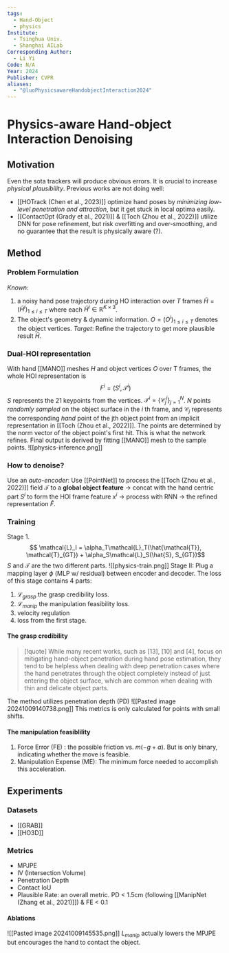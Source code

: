```yaml
---
tags:
  - Hand-Object
  - physics
Institute:
  - Tsinghua Univ.
  - Shanghai AILab
Corresponding Author:
  - Li Yi
Code: N/A
Year: 2024
Publisher: CVPR
aliases:
  - "@luoPhysicsawareHandobjectInteraction2024"
---
```

# Physics-aware Hand-object Interaction Denoising
## Motivation
Even the sota trackers will produce obvious errors. It is crucial to increase *physical plausibility*.
Previous works are not doing well:
* [[HOTrack (Chen et al., 2023)]] optimize hand poses by *minimizing low-level penetration and attraction*, but it get stuck in local optima easily.
* [[ContactOpt (Grady et al., 2021)]] & [[Toch (Zhou et al., 2022)]] utilize DNN for pose refinement, but risk overfitting and over-smoothing, and no guarantee that the result is physically aware (?).

## Method
### Problem Formulation
*Known*: 
1. a noisy hand pose trajectory during HO interaction over $T$ frames $\tilde{H} = (\tilde{H}^i)_{1\leq i \leq T}$ where each $\tilde{H}^i\in\mathbb{R}^{K\times 3}$.
2. The object's geometry & dynamic information. $O = (O^i)_{1\leq i\leq T}$ denotes the object vertices.
*Target*: Refine the trajectory to get more plausible result $\hat{H}$.
### Dual-HOI representation
With hand [[MANO]] meshes $H$ and object vertices  $O$ over T frames, the whole HOI representation is $$ F^i = (S^i, \mathcal{T}^i)$$
$S$ represents the 21 keypoints from the vertices. $\mathcal{T}^i=\{\mathcal{C}_j^i\}_{j=1}^N$. $N$ points *randomly sampled* on the object surface in the $i$ th frame, and $\mathcal{C}_j$ represents the corresponding *hand* point of the jth object point from an implicit representation in [[Toch (Zhou et al., 2022)]]. The points are determined by the norm vector of the object point's first hit.
This is what the network refines. Final output is derived by fitting [[MANO]] mesh to the sample points.
![[physics-inference.png]]
### How to denoise?
Use an *auto-encoder*: 
Use [[PointNet]] to process the [[Toch (Zhou et al., 2022)]] field $\mathcal{T}$ to a **global object feature** -> concat with the hand centric part $S^i$ to form the HOI frame feature $x^i$ -> process with RNN -> the refined representation $\hat{F}$.
### Training
Stage 1. $$ \mathcal{L}_I = \alpha_T\mathcal{L}_T(\hat{\mathcal{T}}, \mathcal{T}_{GT}) + \alpha_S\mathcal{L}_S(\hat{S}, S_{GT})$$
$S$ and $\mathcal{T}$ are the two different parts.
![[physics-train.png]]
Stage II: Plug a mapping layer $\phi$ (MLP w/ residual) between encoder and decoder. The loss of this stage contains 4 parts:
1. $\mathcal{L}_{grasp}$ the grasp credibility loss.
2. $\mathcal{L}_{manip}$ the manipulation feasibility loss.
3. velocity regulation
4. loss from the first stage.
#### The grasp credibility
>[!quote]
>While many recent works, such as [13], [10] and [4], focus on mitigating hand-object penetration during hand pose estimation, they tend to be helpless when dealing with deep penetration cases where the hand penetrates through the object completely instead of just entering the object surface, which are common when dealing with thin and delicate object parts.

The method utilizes penetration depth (PD)
![[Pasted image 20241009140738.png]]
This metrics is only calculated for points with small shifts.
#### The manipulation feasiblility
1. Force Error (FE) : the possible friction vs.  $m(-g + a)$. But is only binary, indicating whether the move is feasible.
2. Manipulation Expense (ME): The minimum force needed to accomplish this acceleration.

## Experiments
### Datasets
* [[GRAB]]
* [[HO3D]]
### Metrics
* MPJPE
* IV (Intersection Volume)
* Penetration Depth
* Contact IoU
* Plausible Rate: an overall metric. PD < 1.5cm (following [[ManipNet (Zhang et al., 2021)]]) & FE < 0.1
#### Ablations
![[Pasted image 20241009145535.png]]
$L_{manip}$ actually lowers the MPJPE but encourages the hand to contact the object.